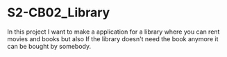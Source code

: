 # S2-CB02_Library

In this project I want to make a application for a library where you can rent movies and books but also If the library doesn't need the book anymore it can be bought by somebody.